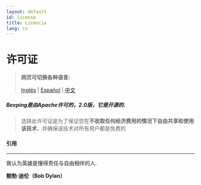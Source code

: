 ```yaml
---
layout: default
id: license
title: Licencia
lang: cn
---
```


# 许可证

> **网页可切换各种语言:**
>  
> [Inglés](/beeping/license.html) | [Español](/beeping/es/license.html) | [中文](/beeping/zh-CN/license.html)

##### **Beeping**是由**Apache许可**的，2.0版，它是**开源**的.

> 选择此许可证是为了保证您在**不收取任何经济费用的情况下自由共享和使用该技术**，并确保该技术对所有用户都是免费的

#### 引用

---

我认为英雄是懂得责任与自由相伴的人.

**鲍勃·迪伦（Bob Dylan）**
